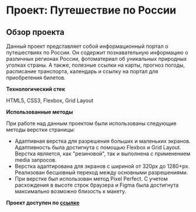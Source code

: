 # Проект: Путешествие по России

## Обзор проекта

Данный проект представляет собой информационный портал о путешествиях по России. Он содержит познавательную информацию о различных регионах России, фотоматериал об уникальных природных уголках страны. А также, полезные ссылки на карты, прогноз погоды, расписание транспорта, календарь и ссылку на портал для приобретения билетов.

**Технологический стек**

HTML5, CSS3, Flexbox, Grid Layout

**Использованные методы**

При работе над данным проектом были использованы следующие методы верстки страницы:

- Адаптивная верстка для разрешения больших и маленьких экранов. Адаптивность была достигнута с помощью Flexbox и Grid Layout. Верстка является, как "резиновой", так и выполнена с применением media запросов.
- Верстка адаптирована для экранов с шириной от 320px до 1280+px. Реализован бесшовный переход между основными разрешениями.
- При верстке был использован метод Pixel Perfect. С учетом расхождения в высоте строк браузера и Figma была достигнута максимально возможно близость к макету.

**Проект доступен по [ссылке](https://maxlogvinov.github.io/russian-travel/)**
